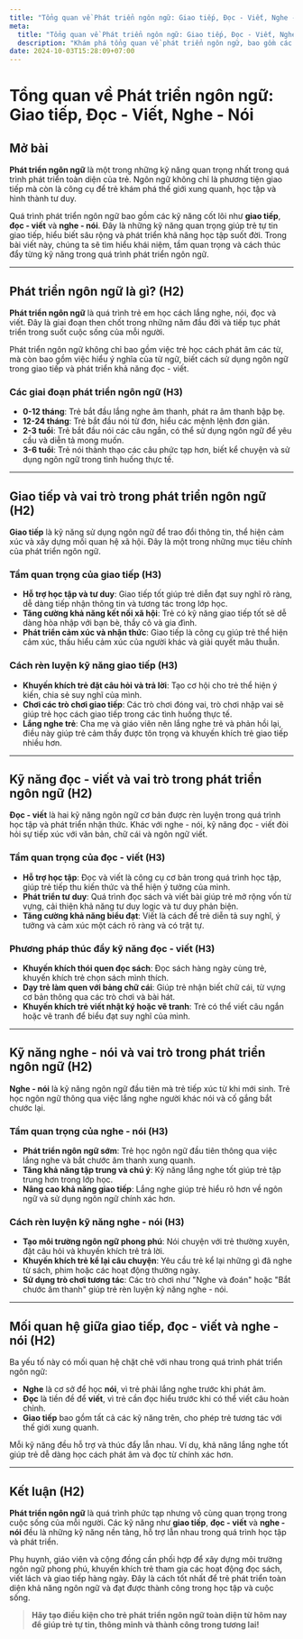 ```yaml
---
title: "Tổng quan về Phát triển ngôn ngữ: Giao tiếp, Đọc - Viết, Nghe - Nói"
meta:
  title: "Tổng quan về Phát triển ngôn ngữ: Giao tiếp, Đọc - Viết, Nghe - Nói"
  description: "Khám phá tổng quan về phát triển ngôn ngữ, bao gồm các kỹ năng quan trọng như giao tiếp, đọc - viết, nghe - nói và cách thúc đẩy sự phát triển ngôn ngữ toàn diện."
date: 2024-10-03T15:28:09+07:00
---
```


# **Tổng quan về Phát triển ngôn ngữ: Giao tiếp, Đọc - Viết, Nghe - Nói**

## **Mở bài**
**Phát triển ngôn ngữ** là một trong những kỹ năng quan trọng nhất trong quá trình phát triển toàn diện của trẻ. Ngôn ngữ không chỉ là phương tiện giao tiếp mà còn là công cụ để trẻ khám phá thế giới xung quanh, học tập và hình thành tư duy.  

Quá trình phát triển ngôn ngữ bao gồm các kỹ năng cốt lõi như **giao tiếp**, **đọc - viết** và **nghe - nói**. Đây là những kỹ năng quan trọng giúp trẻ tự tin giao tiếp, hiểu biết sâu rộng và phát triển khả năng học tập suốt đời. Trong bài viết này, chúng ta sẽ tìm hiểu khái niệm, tầm quan trọng và cách thúc đẩy từng kỹ năng trong quá trình phát triển ngôn ngữ.

---

## **Phát triển ngôn ngữ là gì? (H2)**
**Phát triển ngôn ngữ** là quá trình trẻ em học cách lắng nghe, nói, đọc và viết. Đây là giai đoạn then chốt trong những năm đầu đời và tiếp tục phát triển trong suốt cuộc sống của mỗi người.  

Phát triển ngôn ngữ không chỉ bao gồm việc trẻ học cách phát âm các từ, mà còn bao gồm việc hiểu ý nghĩa của từ ngữ, biết cách sử dụng ngôn ngữ trong giao tiếp và phát triển khả năng đọc - viết.  

### **Các giai đoạn phát triển ngôn ngữ (H3)**
- **0-12 tháng**: Trẻ bắt đầu lắng nghe âm thanh, phát ra âm thanh bập bẹ.  
- **12-24 tháng**: Trẻ bắt đầu nói từ đơn, hiểu các mệnh lệnh đơn giản.  
- **2-3 tuổi**: Trẻ bắt đầu nói các câu ngắn, có thể sử dụng ngôn ngữ để yêu cầu và diễn tả mong muốn.  
- **3-6 tuổi**: Trẻ nói thành thạo các câu phức tạp hơn, biết kể chuyện và sử dụng ngôn ngữ trong tình huống thực tế.  

---

## **Giao tiếp và vai trò trong phát triển ngôn ngữ (H2)**
**Giao tiếp** là kỹ năng sử dụng ngôn ngữ để trao đổi thông tin, thể hiện cảm xúc và xây dựng mối quan hệ xã hội. Đây là một trong những mục tiêu chính của phát triển ngôn ngữ.  

### **Tầm quan trọng của giao tiếp (H3)**
- **Hỗ trợ học tập và tư duy**: Giao tiếp tốt giúp trẻ diễn đạt suy nghĩ rõ ràng, dễ dàng tiếp nhận thông tin và tương tác trong lớp học.  
- **Tăng cường khả năng kết nối xã hội**: Trẻ có kỹ năng giao tiếp tốt sẽ dễ dàng hòa nhập với bạn bè, thầy cô và gia đình.  
- **Phát triển cảm xúc và nhận thức**: Giao tiếp là công cụ giúp trẻ thể hiện cảm xúc, thấu hiểu cảm xúc của người khác và giải quyết mâu thuẫn.  

### **Cách rèn luyện kỹ năng giao tiếp (H3)**
- **Khuyến khích trẻ đặt câu hỏi và trả lời**: Tạo cơ hội cho trẻ thể hiện ý kiến, chia sẻ suy nghĩ của mình.  
- **Chơi các trò chơi giao tiếp**: Các trò chơi đóng vai, trò chơi nhập vai sẽ giúp trẻ học cách giao tiếp trong các tình huống thực tế.  
- **Lắng nghe trẻ**: Cha mẹ và giáo viên nên lắng nghe trẻ và phản hồi lại, điều này giúp trẻ cảm thấy được tôn trọng và khuyến khích trẻ giao tiếp nhiều hơn.  

---

## **Kỹ năng đọc - viết và vai trò trong phát triển ngôn ngữ (H2)**
**Đọc - viết** là hai kỹ năng ngôn ngữ cơ bản được rèn luyện trong quá trình học tập và phát triển nhận thức. Khác với nghe - nói, kỹ năng đọc - viết đòi hỏi sự tiếp xúc với văn bản, chữ cái và ngôn ngữ viết.  

### **Tầm quan trọng của đọc - viết (H3)**
- **Hỗ trợ học tập**: Đọc và viết là công cụ cơ bản trong quá trình học tập, giúp trẻ tiếp thu kiến thức và thể hiện ý tưởng của mình.  
- **Phát triển tư duy**: Quá trình đọc sách và viết bài giúp trẻ mở rộng vốn từ vựng, cải thiện khả năng tư duy logic và tư duy phản biện.  
- **Tăng cường khả năng biểu đạt**: Viết là cách để trẻ diễn tả suy nghĩ, ý tưởng và cảm xúc một cách rõ ràng và có trật tự.  

### **Phương pháp thúc đẩy kỹ năng đọc - viết (H3)**
- **Khuyến khích thói quen đọc sách**: Đọc sách hàng ngày cùng trẻ, khuyến khích trẻ chọn sách mình thích.  
- **Dạy trẻ làm quen với bảng chữ cái**: Giúp trẻ nhận biết chữ cái, từ vựng cơ bản thông qua các trò chơi và bài hát.  
- **Khuyến khích trẻ viết nhật ký hoặc vẽ tranh**: Trẻ có thể viết câu ngắn hoặc vẽ tranh để biểu đạt suy nghĩ của mình.  

---

## **Kỹ năng nghe - nói và vai trò trong phát triển ngôn ngữ (H2)**
**Nghe - nói** là kỹ năng ngôn ngữ đầu tiên mà trẻ tiếp xúc từ khi mới sinh. Trẻ học ngôn ngữ thông qua việc lắng nghe người khác nói và cố gắng bắt chước lại.  

### **Tầm quan trọng của nghe - nói (H3)**
- **Phát triển ngôn ngữ sớm**: Trẻ học ngôn ngữ đầu tiên thông qua việc lắng nghe và bắt chước âm thanh xung quanh.  
- **Tăng khả năng tập trung và chú ý**: Kỹ năng lắng nghe tốt giúp trẻ tập trung hơn trong lớp học.  
- **Nâng cao khả năng giao tiếp**: Lắng nghe giúp trẻ hiểu rõ hơn về ngôn ngữ và sử dụng ngôn ngữ chính xác hơn.  

### **Cách rèn luyện kỹ năng nghe - nói (H3)**
- **Tạo môi trường ngôn ngữ phong phú**: Nói chuyện với trẻ thường xuyên, đặt câu hỏi và khuyến khích trẻ trả lời.  
- **Khuyến khích trẻ kể lại câu chuyện**: Yêu cầu trẻ kể lại những gì đã nghe từ sách, phim hoặc các hoạt động thường ngày.  
- **Sử dụng trò chơi tương tác**: Các trò chơi như "Nghe và đoán" hoặc "Bắt chước âm thanh" giúp trẻ rèn luyện kỹ năng nghe - nói.  

---

## **Mối quan hệ giữa giao tiếp, đọc - viết và nghe - nói (H2)**
Ba yếu tố này có mối quan hệ chặt chẽ với nhau trong quá trình phát triển ngôn ngữ:  
- **Nghe** là cơ sở để học **nói**, vì trẻ phải lắng nghe trước khi phát âm.  
- **Đọc** là tiền đề để **viết**, vì trẻ cần đọc hiểu trước khi có thể viết câu hoàn chỉnh.  
- **Giao tiếp** bao gồm tất cả các kỹ năng trên, cho phép trẻ tương tác với thế giới xung quanh.  

Mỗi kỹ năng đều hỗ trợ và thúc đẩy lẫn nhau. Ví dụ, khả năng lắng nghe tốt giúp trẻ dễ dàng học cách phát âm và đọc từ chính xác hơn.  

---

## **Kết luận (H2)**
**Phát triển ngôn ngữ** là quá trình phức tạp nhưng vô cùng quan trọng trong cuộc sống của mỗi người. Các kỹ năng như **giao tiếp**, **đọc - viết** và **nghe - nói** đều là những kỹ năng nền tảng, hỗ trợ lẫn nhau trong quá trình học tập và phát triển.  

Phụ huynh, giáo viên và cộng đồng cần phối hợp để xây dựng môi trường ngôn ngữ phong phú, khuyến khích trẻ tham gia các hoạt động đọc sách, viết lách và giao tiếp hàng ngày. Đây là cách tốt nhất để trẻ phát triển toàn diện khả năng ngôn ngữ và đạt được thành công trong học tập và cuộc sống.  

> **Hãy tạo điều kiện cho trẻ phát triển ngôn ngữ toàn diện từ hôm nay để giúp trẻ tự tin, thông minh và thành công trong tương lai!**
